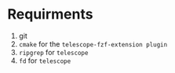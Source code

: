# Requirments
1. git
2. `cmake` for the `telescope-fzf-extension plugin`
3. `ripgrep` for `telescope`
4. `fd` for `telescope`
